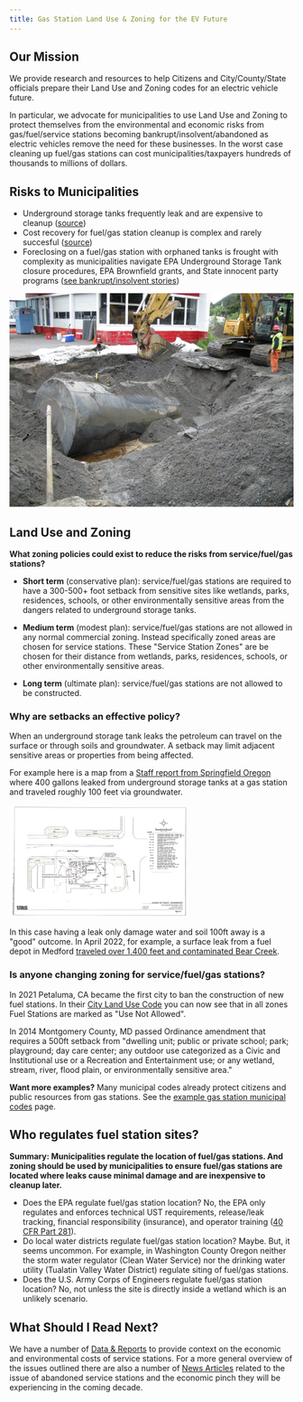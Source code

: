 ```yaml
---
title: Gas Station Land Use & Zoning for the EV Future
---
```


## Our Mission

We provide research and resources to help Citizens and City/County/State officials prepare their Land Use and Zoning codes for an electric vehicle future.

In particular, we advocate for municipalities to use Land Use and Zoning to protect themselves from the environmental and economic risks from gas/fuel/service stations becoming bankrupt/insolvent/abandoned as electric vehicles remove the need for these businesses. In the worst case cleaning up fuel/gas stations can cost municipalities/taxpayers hundreds of thousands to millions of dollars.

## Risks to Municipalities

- Underground storage tanks frequently leak and are expensive to cleanup ([source](/reports/#frequency-of-leaks))
- Cost recovery for fuel/gas station cleanup is complex and rarely succesful ([source](/gas-station-responsible-parties))
- Foreclosing on a fuel/gas station with orphaned tanks is frought with complexity as municipalities navigate EPA Underground Storage Tank closure procedures, EPA Brownfield grants, and State innocent party programs ([see bankrupt/insolvent stories](/articles#bankruptinsolvent-stations))

<img src="/assets/img/8771626e-a083-4002-99fb-86c317e9b3ae.jpeg" /> 

## Land Use and Zoning

**What zoning policies could exist to reduce the risks from service/fuel/gas stations?**

- **Short term** (conservative plan): service/fuel/gas stations are required to have a 300-500+ foot setback from sensitive sites like wetlands, parks, residences, schools, or other environmentally sensitive areas from the dangers related to underground storage tanks.

- **Medium term** (modest plan): service/fuel/gas stations are not allowed in any normal commercial zoning. Instead specifically zoned areas are chosen for service stations. These "Service Station Zones" are be chosen for their distance from wetlands, parks, residences, schools, or other environmentally sensitive areas.

- **Long term** (ultimate plan): service/fuel/gas stations are not allowed to be constructed.

### Why are setbacks an effective policy?

When an underground storage tank leaks the petroleum can travel on the surface or through soils and groundwater. A setback may limit adjacent sensitive areas or properties from being affected.

For example here is a map from a [Staff report from Springfield Oregon](/oregon/springfield/Staff-Report-Sunny-Thurston.pdf) where 400 gallons leaked from underground storage tanks at a gas station and traveled roughly 100 feet via groundwater.

<a href="/oregon/springfield/Sunny-Thurston-groundwater-map.png"><img src="/oregon/springfield/Sunny-Thurston-groundwater-map.png" height="200" /></a>

In this case having a leak only damage water and soil 100ft away is a "good" outcome. In April 2022, for example, a surface leak from a fuel depot in Medford [traveled over 1,400 feet and contaminated Bear Creek](https://www.opb.org/article/2022/04/15/medford-fire-gas-station-oil-spill/).

### Is anyone changing zoning for service/fuel/gas stations?

In 2021 Petaluma, CA became the first city to ban the construction of new fuel stations. In their [City Land Use Code](https://petaluma.municipal.codes/ZoningOrds/4.Tables) you can now see that in all zones Fuel Stations are marked as "Use Not Allowed".

In 2014 Montgomery County, MD passed Ordinance amendment that requires a 500ft setback from "dwelling unit; public or private school; park; playground; day care center; any outdoor use categorized as a Civic and Institutional use or a Recreation and Entertainment use; or any wetland, stream, river, flood plain, or environmentally sensitive area."

**Want more examples?** Many municipal codes already protect citizens and public resources from gas stations. See the [example gas station municipal codes](/gas-station-land-use-codes) page.


## Who regulates fuel station sites?

**Summary: Municipalities regulate the location of fuel/gas stations. And zoning should be used by municipalities to ensure fuel/gas stations are located where leaks cause minimal damage and are inexpensive to cleanup later.**

- Does the EPA regulate fuel/gas station location? No, the EPA only regulates and enforces technical UST requirements, release/leak tracking, financial responsibility (insurance), and operator training ([40 CFR Part 281](https://www.ecfr.gov/current/title-40/chapter-I/subchapter-I/part-281?toc=1)).
- Do local water districts regulate fuel/gas station location? Maybe. But, it seems uncommon. For example, in Washington County Oregon neither the storm water regulator (Clean Water Service) nor the drinking water utility (Tualatin Valley Water District) regulate siting of fuel/gas stations.
- Does the U.S. Army Corps of Engineers regulate fuel/gas station location? No, not unless the site is directly inside a wetland which is an unlikely scenario.

## What Should I Read Next?

We have a number of [Data & Reports](/reports) to provide context on the economic and environmental costs of service stations. For a more general overview of the issues outlined there are also a number of [News Articles](/articles) related to the issue of abandoned service stations and the economic pinch they will be experiencing in the coming decade.
